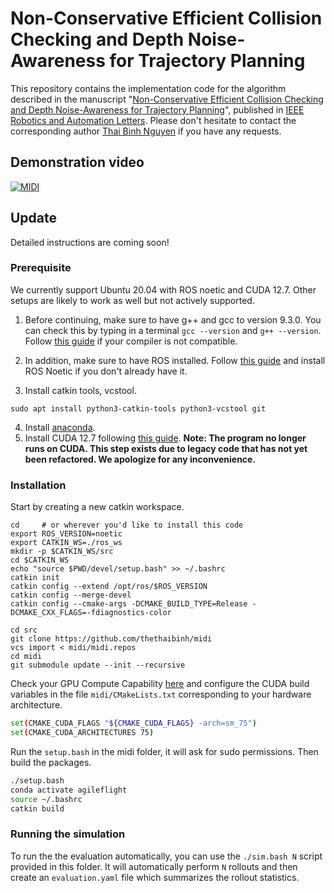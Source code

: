 # Non-Conservative Efficient Collision Checking and Depth Noise-Awareness for Trajectory Planning

This repository contains the implementation code for the algorithm described in the manuscript "[Non-Conservative Efficient Collision Checking and Depth Noise-Awareness for Trajectory Planning](https://www.techrxiv.org/users/915189/articles/1288172-non-conservative-efficient-collision-checking-and-depth-noise-awareness-for-trajectory-planning)", published in [IEEE Robotics and Automation Letters](https://ieeexplore.ieee.org/document/11037478). Please don't hesitate to contact the corresponding author [Thai Binh Nguyen](mailto:thethaibinh@gmail.com) if you have any requests.

## Demonstration video
[![MIDI](https://img.youtube.com/vi/gy2q8j73eBw/0.jpg)](https://www.youtube.com/watch?v=gy2q8j73eBw)
## Update
Detailed instructions are coming soon!

### Prerequisite

We currently support Ubuntu 20.04 with ROS noetic and CUDA 12.7. Other setups are likely to work as well but not actively supported.

1. Before continuing, make sure to have g++ and gcc to version 9.3.0. You can check this by typing in a terminal `gcc --version` and `g++ --version`. Follow [this guide](https://linuxize.com/post/how-to-install-gcc-compiler-on-ubuntu-18-04/) if your compiler is not compatible.

2. In addition, make sure to have ROS installed. Follow [this guide](http://wiki.ros.org/noetic/Installation/Ubuntu) and install ROS Noetic if you don't already have it.

3. Install catkin tools, vcstool.
```
sudo apt install python3-catkin-tools python3-vcstool git
```
4. Install [anaconda](https://www.anaconda.com/).
5. Install CUDA 12.7 following [this guide](https://developer.nvidia.com/cuda-downloads?target_os=Linux&target_arch=x86_64&Distribution=Ubuntu&target_version=20.04).
**Note: The program no longer runs on CUDA. This step exists due to legacy code that has not yet been refactored. We apologize for any inconvenience.**

### Installation
Start by creating a new catkin workspace.
```
cd     # or wherever you'd like to install this code
export ROS_VERSION=noetic
export CATKIN_WS=./ros_ws
mkdir -p $CATKIN_WS/src
cd $CATKIN_WS
echo "source $PWD/devel/setup.bash" >> ~/.bashrc
catkin init
catkin config --extend /opt/ros/$ROS_VERSION
catkin config --merge-devel
catkin config --cmake-args -DCMAKE_BUILD_TYPE=Release -DCMAKE_CXX_FLAGS=-fdiagnostics-color

cd src
git clone https://github.com/thethaibinh/midi
vcs import < midi/midi.repos
cd midi
git submodule update --init --recursive
```
Check your GPU Compute Capability [here](https://developer.nvidia.com/cuda-gpus) and configure the CUDA build variables in the file `midi/CMakeLists.txt` corresponding to your hardware architecture.
```bash
set(CMAKE_CUDA_FLAGS "${CMAKE_CUDA_FLAGS} -arch=sm_75")
set(CMAKE_CUDA_ARCHITECTURES 75)
```
Run the `setup.bash` in the midi folder, it will ask for sudo permissions. Then build the packages.

```bash
./setup.bash
conda activate agileflight
source ~/.bashrc
catkin build
```

### Running the simulation

To run the the evaluation automatically, you can use the `./sim.bash N` script provided in this folder. It will automatically perform `N` rollouts and then create an `evaluation.yaml` file which summarizes the rollout statistics.
